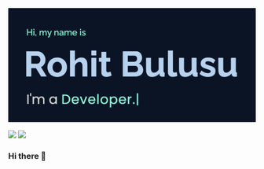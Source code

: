 <img src="https://github.com/rohitbulusu/rohitbulusu/blob/main/assets/header.gif" width="700px">

![](https://img.shields.io/badge/LinkedIn-informational?style=for-the-badge&logo=linkedin&logoColor=white&color=011627&link=http://rohitbulusu.com&link=http://rohitbulusu.com)
![](https://img.shields.io/badge/Behance-informational?style=for-the-badge&logo=behance&logoColor=white&color=011627)


### Hi there 👋




